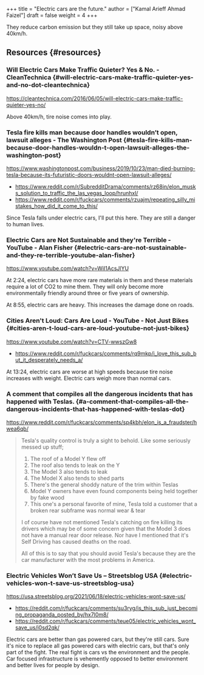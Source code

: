 +++
title = "Electric cars are the future."
author = ["Kamal Arieff Ahmad Faizel"]
draft = false
weight = 4
+++

They reduce carbon emission but they still take up space, noisy above 40km/h.


## Resources {#resources}


### Will Electric Cars Make Traffic Quieter? Yes &amp; No. - CleanTechnica {#will-electric-cars-make-traffic-quieter-yes-and-no-dot-cleantechnica}

<https://cleantechnica.com/2016/06/05/will-electric-cars-make-traffic-quieter-yes-no/>

Above 40km/h, tire noise comes into play.


### Tesla fire kills man because door handles wouldn’t open, lawsuit alleges - The Washington Post {#tesla-fire-kills-man-because-door-handles-wouldn-t-open-lawsuit-alleges-the-washington-post}

<https://www.washingtonpost.com/business/2019/10/23/man-died-burning-tesla-because-its-futuristic-doors-wouldnt-open-lawsuit-alleges/>

-   <https://www.reddit.com/r/SubredditDrama/comments/rz68in/elon_musks_solution_to_traffic_the_las_vegas_loop/hrunhxl/>
-   <https://www.reddit.com/r/fuckcars/comments/rzuajm/repeating_silly_mistakes_how_did_it_come_to_this/>

Since Tesla falls under electric cars, I'll put this here. They are still a danger to human lives.


### Electric Cars are Not Sustainable and they're Terrible - YouTube - Alan Fisher {#electric-cars-are-not-sustainable-and-they-re-terrible-youtube-alan-fisher}

<https://www.youtube.com/watch?v=WiI1AcsJlYU>

At 2:24, electric cars have more rare materials in them and these materials require a lot of CO2 to mine them. They will only become more environmentally friendly around three or five years of ownership.

At 8:55, electric cars are heavy. This increases the damage done on roads.


### Cities Aren't Loud: Cars Are Loud - YouTube - Not Just Bikes {#cities-aren-t-loud-cars-are-loud-youtube-not-just-bikes}

<https://www.youtube.com/watch?v=CTV-wwszGw8>

-   <https://www.reddit.com/r/fuckcars/comments/rq9mkp/i_love_this_sub_but_it_desperately_needs_a/>

At 13:24, electric cars are worse at high speeds because tire noise increases with weight. Electric cars weigh more than normal cars.


### A comment that compiles all the dangerous incidents that has happened with Teslas. {#a-comment-that-compiles-all-the-dangerous-incidents-that-has-happened-with-teslas-dot}

<https://www.reddit.com/r/fuckcars/comments/sp4kbh/elon_is_a_fraudster/hwea6qb/>

> Tesla's quality control is truly a sight to behold. Like some seriously messed up stuff;
>
> 1.  The roof of a Model Y flew off
> 2.  The roof also tends to leak on the Y
> 3.  The Model 3 also tends to leak
> 4.  The Model X also tends to shed parts
> 5.  There's the general shoddy nature of the trim within Teslas
> 6.  Model Y owners have even found components being held together by fake wood
> 7.  This one's a personal favorite of mine, Tesla told a customer that a broken rear subframe was normal wear &amp; tear
>
> I of course have not mentioned Tesla's catching on fire killing its drivers which may be of some concern given that the Model 3 does not have a manual rear door release. Nor have I mentioned that it's Self Driving has caused deaths on the road.
>
> All of this is to say that you should avoid Tesla's because they are the car manufacturer with the most problems in America.


### Electric Vehicles Won’t Save Us – Streetsblog USA {#electric-vehicles-won-t-save-us-streetsblog-usa}

<https://usa.streetsblog.org/2021/06/18/electric-vehicles-wont-save-us/>

-   <https://reddit.com/r/fuckcars/comments/su3ryg/is_this_sub_just_becoming_propaganda_posted_by/hx7l0m8/>
-   <https://reddit.com/r/fuckcars/comments/teue05/electric_vehicles_wont_save_us/i0sd2qk/>

Electric cars are better than gas powered cars, but they're still cars. Sure it's nice to replace all gas powered cars with electric cars, but that's only part of the fight. The real fight is cars vs the environment and the people. Car focused infrastructure is vehemently opposed to better environment and better lives for people by design.
